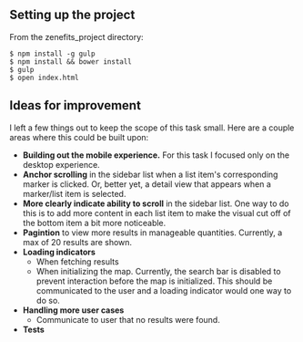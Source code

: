 ## Setting up the project
From the zenefits_project directory:

```
$ npm install -g gulp
$ npm install && bower install
$ gulp
$ open index.html
```

## Ideas for improvement

I left a few things out to keep the scope of this task small. Here are a couple areas where this could be built upon:

- **Building out the mobile experience.** For this task I focused only on the desktop experience.
- **Anchor scrolling** in the sidebar list when a list item's corresponding marker is clicked. Or, better yet, a detail view that appears when a marker/list item is selected.
- **More clearly indicate ability to scroll** in the sidebar list. One way to do this is to add more content in each list item to make the visual cut off of the bottom item a bit more noticeable.
- **Pagintion** to view more results in manageable quantities. Currently, a max of 20 results are shown.
- **Loading indicators**
  - When fetching results
  - When initializing the map. Currently, the search bar is disabled to prevent interaction before the map is initialized. This should be communicated to the user and a loading indicator would one way to do so.
- **Handling more user cases**
  - Communicate to user that no results were found.
- **Tests**
